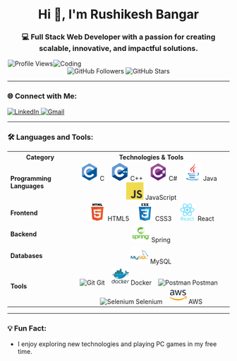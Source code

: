 <h1 align="center">Hi 👋, I'm Rushikesh Bangar</h1>
<h3 align="center">💻 Full Stack Web Developer with a passion for creating scalable, innovative, and impactful solutions.</h3>

<img align="right" alt="Coding" width="400" src="https://raw.githubusercontent.com/rudrakshtiwari/rudrakshtiwari/main/coding.gif">

<p align="center">
  <img src="https://komarev.com/ghpvc/?username=rushibangar1&label=Profile%20views&color=0e75b6&style=flat" alt="Profile Views" />
  <img src="https://img.shields.io/github/followers/rushibangar1?label=Followers&style=social" alt="GitHub Followers" />
  <img src="https://img.shields.io/github/stars/rushibangar1?label=GitHub%20Stars&style=social" alt="GitHub Stars" />
</p>

---

### 🌐 Connect with Me:
<p align="left">
  <a href="https://linkedin.com/in/rushikesh-bangar-a18b991a3" target="_blank">
    <img src="https://img.shields.io/badge/LinkedIn-0A66C2?style=for-the-badge&logo=linkedin&logoColor=white" alt="LinkedIn"/>
  </a>
  <a href="mailto:rushibangar6666@gmail.com">
    <img src="https://img.shields.io/badge/Gmail-EA4335?style=for-the-badge&logo=gmail&logoColor=white" alt="Gmail"/>
  </a>
</p>

---

### 🛠️ Languages and Tools:
<table>
  <tr>
    <th>Category</th>
    <th>Technologies & Tools</th>
  </tr>
  <tr>
    <td><b>Programming Languages</b></td>
    <td align="center">
      <img src="https://raw.githubusercontent.com/devicons/devicon/master/icons/c/c-original.svg" alt="C" width="40" height="40"/> C 
      &nbsp;&nbsp;
      <img src="https://raw.githubusercontent.com/devicons/devicon/master/icons/cplusplus/cplusplus-original.svg" alt="C++" width="40" height="40"/> C++ 
      &nbsp;&nbsp;
      <img src="https://raw.githubusercontent.com/devicons/devicon/master/icons/csharp/csharp-original.svg" alt="C#" width="40" height="40"/> C# 
      &nbsp;&nbsp;
      <img src="https://raw.githubusercontent.com/devicons/devicon/master/icons/java/java-original.svg" alt="Java" width="40" height="40"/> Java 
      &nbsp;&nbsp;
      <img src="https://raw.githubusercontent.com/devicons/devicon/master/icons/javascript/javascript-original.svg" alt="JavaScript" width="40" height="40"/> JavaScript
    </td>
  </tr>
  <tr>
    <td><b>Frontend</b></td>
    <td align="center">
      <img src="https://raw.githubusercontent.com/devicons/devicon/master/icons/html5/html5-original-wordmark.svg" alt="HTML5" width="40" height="40"/> HTML5 
      &nbsp;&nbsp;
      <img src="https://raw.githubusercontent.com/devicons/devicon/master/icons/css3/css3-original-wordmark.svg" alt="CSS3" width="40" height="40"/> CSS3 
      &nbsp;&nbsp;
      <img src="https://raw.githubusercontent.com/devicons/devicon/master/icons/react/react-original-wordmark.svg" alt="React" width="40" height="40"/> React
    </td>
  </tr>
  <tr>
    <td><b>Backend</b></td>
    <td align="center">
      <img src="https://raw.githubusercontent.com/devicons/devicon/master/icons/spring/spring-original-wordmark.svg" alt="Spring" width="40" height="40"/> Spring
    </td>
  </tr>
  <tr>
    <td><b>Databases</b></td>
    <td align="center">
      <img src="https://raw.githubusercontent.com/devicons/devicon/master/icons/mysql/mysql-original-wordmark.svg" alt="MySQL" width="40" height="40"/> MySQL
    </td>
  </tr>
  <tr>
    <td><b>Tools</b></td>
    <td align="center">
      <img src="https://www.vectorlogo.zone/logos/git-scm/git-scm-icon.svg" alt="Git" width="40" height="40"/> Git 
      &nbsp;&nbsp;
      <img src="https://raw.githubusercontent.com/devicons/devicon/master/icons/docker/docker-original-wordmark.svg" alt="Docker" width="40" height="40"/> Docker 
      &nbsp;&nbsp;
      <img src="https://www.vectorlogo.zone/logos/getpostman/getpostman-icon.svg" alt="Postman" width="40" height="40"/> Postman 
      &nbsp;&nbsp;
      <img src="https://raw.githubusercontent.com/detain/svg-logos/780f25886640cef088af994181646db2f6b1a3f8/svg/selenium-logo.svg" alt="Selenium" width="40" height="40"/> Selenium 
      &nbsp;&nbsp;
      <img src="https://raw.githubusercontent.com/devicons/devicon/master/icons/amazonwebservices/amazonwebservices-original-wordmark.svg" alt="AWS" width="40" height="40"/> AWS
    </td>
  </tr>
</table>

---

### 💡 Fun Fact:
- I enjoy exploring new technologies and playing PC games in my free time.
